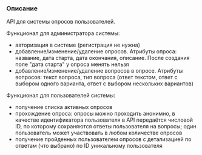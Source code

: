 ### Описание

API для системы опросов пользователей.

Функционал для администратора системы:

- авторизация в системе (регистрация не нужна)
- добавление/изменение/удаление опросов. Атрибуты опроса: название, дата 
старта, дата окончания, описание. После создания поле "дата старта" у опроса 
менять нельзя
- добавление/изменение/удаление вопросов в опросе. Атрибуты вопросов: текст 
вопроса, тип вопроса (ответ текстом, ответ с выбором одного варианта, ответ 
с выбором нескольких вариантов)

Функционал для пользователей системы:

- получение списка активных опросов
- прохождение опроса: опросы можно проходить анонимно, в качестве 
идентификатора пользователя в API передаётся числовой ID, по которому 
сохраняются ответы пользователя на вопросы; один пользователь может 
участвовать в любом количестве опросов
- получение пройденных пользователем опросов с детализацией по ответам (что 
выбрано) по ID уникальному пользователя